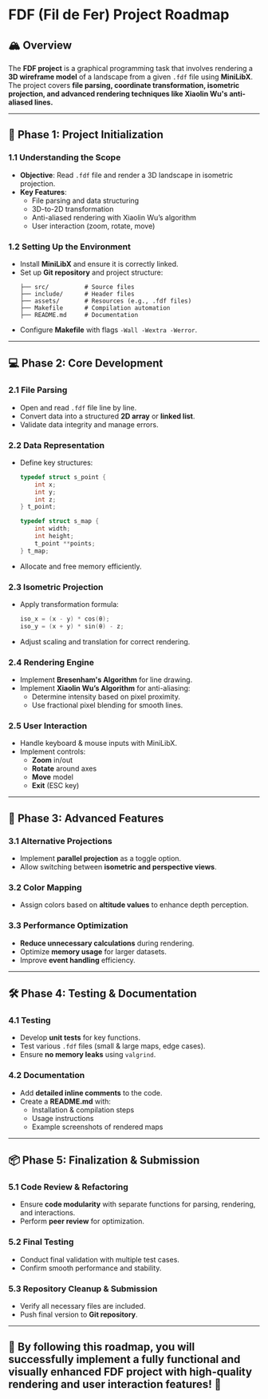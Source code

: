# FDF (Fil de Fer) Project Roadmap

## 🏔 Overview
The **FDF project** is a graphical programming task that involves rendering a **3D wireframe model** of a landscape from a given `.fdf` file using **MiniLibX**. The project covers **file parsing, coordinate transformation, isometric projection, and advanced rendering techniques like Xiaolin Wu's anti-aliased lines.**

---
## **🚀 Phase 1: Project Initialization**

### 1.1 Understanding the Scope
- **Objective**: Read `.fdf` file and render a 3D landscape in isometric projection.
- **Key Features**:
  - File parsing and data structuring
  - 3D-to-2D transformation
  - Anti-aliased rendering with Xiaolin Wu’s algorithm
  - User interaction (zoom, rotate, move)

### 1.2 Setting Up the Environment
- Install **MiniLibX** and ensure it is correctly linked.
- Set up **Git repository** and project structure:
  ```
  ├── src/          # Source files
  ├── include/      # Header files
  ├── assets/       # Resources (e.g., .fdf files)
  ├── Makefile      # Compilation automation
  ├── README.md     # Documentation
  ```
- Configure **Makefile** with flags `-Wall -Wextra -Werror`.

---
## **💻 Phase 2: Core Development**

### 2.1 File Parsing
- Open and read `.fdf` file line by line.
- Convert data into a structured **2D array** or **linked list**.
- Validate data integrity and manage errors.

### 2.2 Data Representation
- Define key structures:
  ```c
  typedef struct s_point {
      int x;
      int y;
      int z;
  } t_point;

  typedef struct s_map {
      int width;
      int height;
      t_point **points;
  } t_map;
  ```
- Allocate and free memory efficiently.

### 2.3 Isometric Projection
- Apply transformation formula:
  ```c
  iso_x = (x - y) * cos(θ);
  iso_y = (x + y) * sin(θ) - z;
  ```
- Adjust scaling and translation for correct rendering.

### 2.4 Rendering Engine
- Implement **Bresenham's Algorithm** for line drawing.
- Implement **Xiaolin Wu’s Algorithm** for anti-aliasing:
  - Determine intensity based on pixel proximity.
  - Use fractional pixel blending for smooth lines.

### 2.5 User Interaction
- Handle keyboard & mouse inputs with MiniLibX.
- Implement controls:
  - **Zoom** in/out
  - **Rotate** around axes
  - **Move** model
  - **Exit** (ESC key)

---
## **🎨 Phase 3: Advanced Features**

### 3.1 Alternative Projections
- Implement **parallel projection** as a toggle option.
- Allow switching between **isometric and perspective views**.

### 3.2 Color Mapping
- Assign colors based on **altitude values** to enhance depth perception.

### 3.3 Performance Optimization
- **Reduce unnecessary calculations** during rendering.
- Optimize **memory usage** for larger datasets.
- Improve **event handling** efficiency.

---
## **🛠 Phase 4: Testing & Documentation**

### 4.1 Testing
- Develop **unit tests** for key functions.
- Test various `.fdf` files (small & large maps, edge cases).
- Ensure **no memory leaks** using `valgrind`.

### 4.2 Documentation
- Add **detailed inline comments** to the code.
- Create a **README.md** with:
  - Installation & compilation steps
  - Usage instructions
  - Example screenshots of rendered maps

---
## **📦 Phase 5: Finalization & Submission**

### 5.1 Code Review & Refactoring
- Ensure **code modularity** with separate functions for parsing, rendering, and interactions.
- Perform **peer review** for optimization.

### 5.2 Final Testing
- Conduct final validation with multiple test cases.
- Confirm smooth performance and stability.

### 5.3 Repository Cleanup & Submission
- Verify all necessary files are included.
- Push final version to **Git repository**.

---
## 🎯 **By following this roadmap, you will successfully implement a fully functional and visually enhanced FDF project with high-quality rendering and user interaction features! 🚀**


